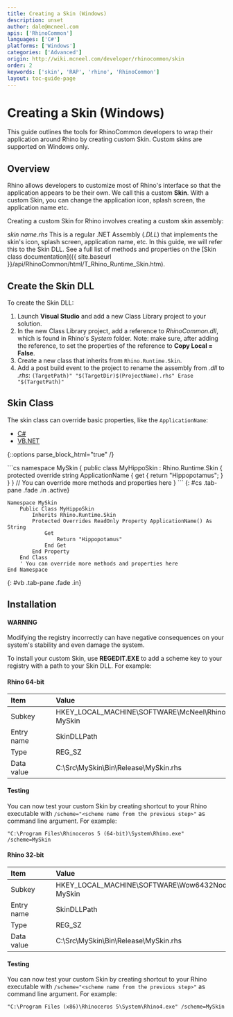 ```yaml
---
title: Creating a Skin (Windows)
description: unset
author: dale@mcneel.com
apis: ['RhinoCommon']
languages: ['C#']
platforms: ['Windows']
categories: ['Advanced']
origin: http://wiki.mcneel.com/developer/rhinocommon/skin
order: 2
keywords: ['skin', 'RAP', 'rhino', 'RhinoCommon']
layout: toc-guide-page
---
```


# Creating a Skin (Windows)

This guide outlines the tools for RhinoCommon developers to wrap their application around Rhino by creating custom Skin.  Custom skins are supported on Windows only.

## Overview

Rhino allows developers to customize most of Rhino's interface so that the application appears to be their own.  We call this a custom **Skin**.  With a custom Skin, you can change the application icon, splash screen, the application name etc.

Creating a custom Skin for Rhino involves creating a custom skin assembly:

*skin name.rhs* This is a regular .NET Assembly (*.DLL*) that implements the skin's icon, splash screen, application name, etc.  In this guide, we will refer this to the Skin DLL. See a full list of methods and properties on the [Skin class documentation]({{ site.baseurl }}/api/RhinoCommon/html/T_Rhino_Runtime_Skin.htm).

## Create the Skin DLL

To create the Skin DLL:

1. Launch **Visual Studio** and add a new Class Library project to your solution.
1. In the new Class Library project, add a reference to *RhinoCommon.dll*, which is found in Rhino's *System* folder. Note: make sure, after adding the reference, to set the properties of the reference to **Copy Local = False**.
1. Create a new class that inherits from `Rhino.Runtime.Skin`.
1. Add a post build event to the project to rename the assembly from *.dll* to *.rhs*:
`(TargetPath)" "$(TargetDir)$(ProjectName).rhs" Erase "$(TargetPath)"`

## Skin Class

The skin class can override basic properties, like the `ApplicationName`:

<ul class="nav nav-pills">
  <li class="active"><a href="#cs" data-toggle="pill">C#</a></li>
  <li><a href="#vb" data-toggle="pill">VB.NET</a></li>
</ul>

{::options parse_block_html="true" /}
<div class="tab-content">
```cs
namespace MySkin
{
  public class MyHippoSkin : Rhino.Runtime.Skin
  {
    protected override string ApplicationName
    {
      get
      {
        return "Hippopotamus";
      }
    }
  }
  // You can override more methods and properties here
}
```
{: #cs .tab-pane .fade .in .active}

```vbnet
Namespace MySkin
    Public Class MyHippoSkin
        Inherits Rhino.Runtime.Skin
        Protected Overrides ReadOnly Property ApplicationName() As String
            Get
                Return "Hippopotamus"
            End Get
        End Property
    End Class
    ' You can override more methods and properties here
End Namespace
```
{: #vb .tab-pane .fade .in}

</div>

## Installation

<div class="bs-callout bs-callout-danger">
  <h4>WARNING</h4>
  <p>Modifying the registry incorrectly can have negative consequences on your system's stability and even damage the system.</p>
</div>

To install your custom Skin, use **REGEDIT.EXE** to add a scheme key to your registry with a path to your Skin DLL. For example:

#### Rhino 64-bit

| **Item** |    |    | **Value** |
|:--------|:----:|:----:|:--------|
| Subkey   |    |    | HKEY_LOCAL_MACHINE\SOFTWARE\McNeel\Rhinoceros\5.0x64\Scheme: MySkin   |
| Entry name   |    |    | SkinDLLPath   |
| Type   |    |    | REG_SZ   |
| Data value   |    |    | C:\Src\MySkin\Bin\Release\MySkin.rhs   |

#### Testing

You can now test your custom Skin by creating shortcut to your Rhino executable with `/scheme="<scheme name from the previous step>"` as command line argument.  For example:

`"C:\Program Files\Rhinoceros 5 (64-bit)\System\Rhino.exe" /scheme=MySkin`

#### Rhino 32-bit

| **Item** |    |    | **Value** |
|:--------|:----:|:----:|:--------|
| Subkey   |    |    | HKEY_LOCAL_MACHINE\SOFTWARE\Wow6432Node\McNeel\Rhinoceros\5.0\Scheme: MySkin   |
| Entry name   |    |    | SkinDLLPath   |
| Type   |    |    | REG_SZ   |
| Data value   |    |    | C:\Src\MySkin\Bin\Release\MySkin.rhs   |

#### Testing

You can now test your custom Skin by creating shortcut to your Rhino executable with `/scheme="<scheme name from the previous step>"` as command line argument. For example:

`"C:\Program Files (x86)\Rhinoceros 5\System\Rhino4.exe" /scheme=MySkin`
